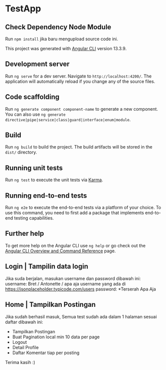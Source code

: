 # TestApp

## Check Dependency Node Module

Run `npm install` jika baru mengupload source code ini.

This project was generated with [Angular CLI](https://github.com/angular/angular-cli) version 13.3.9.

## Development server

Run `ng serve` for a dev server. Navigate to `http://localhost:4200/`. The application will automatically reload if you change any of the source files.

## Code scaffolding

Run `ng generate component component-name` to generate a new component. You can also use `ng generate directive|pipe|service|class|guard|interface|enum|module`.

## Build

Run `ng build` to build the project. The build artifacts will be stored in the `dist/` directory.

## Running unit tests

Run `ng test` to execute the unit tests via [Karma](https://karma-runner.github.io).

## Running end-to-end tests

Run `ng e2e` to execute the end-to-end tests via a platform of your choice. To use this command, you need to first add a package that implements end-to-end testing capabilities.

## Further help

To get more help on the Angular CLI use `ng help` or go check out the [Angular CLI Overview and Command Reference](https://angular.io/cli) page.

## Login | Tampilin data login

Jika suda berjalan, masukan username dan password dibawah ini:
username: Bret / Antonette / apa aja username yang ada di https://jsonplaceholder.typicode.com/users
password: \*Terserah Apa Aja

## Home | Tampilkan Postingan

Jika sudah berhasil masuk, Semua test sudah ada dalam 1 halaman sesuai daftar dibawah ini:

- Tampilkan Postingan
- Buat Pagination local min 10 data per page
- Logout
- Detail Profile
- Daftar Komentar tiap per posting

Terima kasih :)
